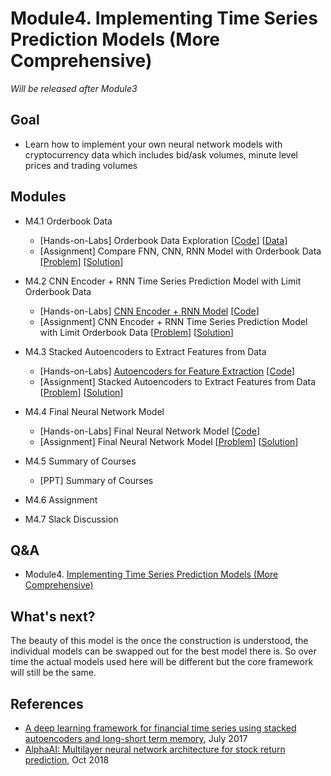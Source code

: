 # Module4. Implementing Time Series Prediction Models (More Comprehensive)

*Will be released after Module3*

## Goal
- Learn how to implement your own neural network models with cryptocurrency data which includes bid/ask volumes, minute level prices and trading volumes 

## Modules
- M4.1 Orderbook Data
    - [Hands-on-Labs] Orderbook Data Exploration [[Code](https://colab.research.google.com/drive/1eurWi1Mmw2ZuPh2KlHFG58emDoX-GHdg)] [[Data](https://drive.google.com/open?id=1_GXzTuyIopvkkOeCxHanVZKa0tKclD6F)]
    - [Assignment] Compare FNN, CNN, RNN Model with Orderbook Data [[Problem](https://colab.research.google.com/drive/1oPvZAIsS_NVd80o-iaxRMyJJa5MYrhEH)] [[Solution](https://colab.research.google.com/drive/1iRuwyBpW_Ce4QWDHw0GirMyMN5Dusn3X)]
    
- M4.2 CNN Encoder + RNN Time Series Prediction Model with Limit Orderbook Data
    - [Hands-on-Labs] [CNN Encoder + RNN Model]() [[Code]()]
    - [Assignment] CNN Encoder + RNN Time Series Prediction Model with Limit Orderbook Data [[Problem]()] [[Solution]()]

- M4.3 Stacked Autoencoders to Extract Features from Data
    - [Hands-on-Labs] [Autoencoders for Feature Extraction]() [[Code]()]
    - [Assignment] Stacked Autoencoders to Extract Features from Data [[Problem]()] [[Solution]()]

- M4.4 Final Neural Network Model
    - [Hands-on-Labs] Final Neural Network Model [[Code]()]
    - [Assignment] Final Neural Network Model [[Problem]()] [[Solution]()]

- M4.5 Summary of Courses
    - [PPT] Summary of Courses

- M4.6 Assignment
- M4.7 Slack Discussion

## Q&A
- Module4. [Implementing Time Series Prediction Models (More Comprehensive)](../Q&A/Module4.md)

## What's next?
The beauty of this model is the once the construction is understood, the individual models can be swapped out for the best model there is. So over time the actual models used here will be different but the core framework will still be the same.

## References
- [A deep learning framework for financial time series using stacked autoencoders and long-short term memory](https://journals.plos.org/plosone/article?id=10.1371/journal.pone.0180944), July 2017
- [AlphaAI: Multilayer neural network architecture for stock return prediction](https://github.com/VivekPa/AlphaAI?utm_source=mybridge&utm_medium=blog&utm_campaign=read_more#neural-network-model), Oct 2018